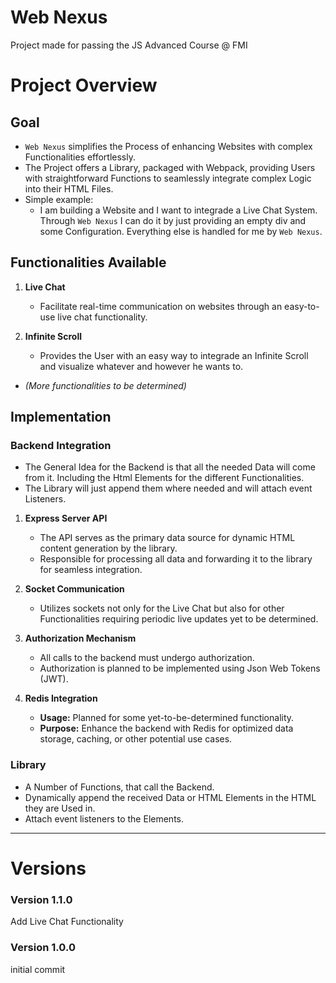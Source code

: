 # Web Nexus
Project made for passing the JS Advanced Course @ FMI

# Project Overview

## Goal
- `Web Nexus` simplifies the Process of enhancing Websites with complex Functionalities effortlessly.  
- The Project offers a Library, packaged with Webpack, providing Users with straightforward Functions to seamlessly integrate complex Logic into their HTML Files.
- Simple example:
     * I am building a Website and I want to integrade a Live Chat System. Through `Web Nexus` I can do it by just providing an empty div and some Configuration. Everything else is handled for me by `Web Nexus`.

## Functionalities Available

1. **Live Chat**
   - Facilitate real-time communication on websites through an easy-to-use live chat functionality.

2. **Infinite Scroll**
   - Provides the User with an easy way to integrade an Infinite Scroll and visualize whatever and however he wants to.
   
- *(More functionalities to be determined)*

## Implementation

### Backend Integration

* The General Idea for the Backend is that all the needed Data will come from it. Including the Html Elements for the different Functionalities.
* The Library will just append them where needed and will attach event Listeners.

1. **Express Server API**
   - The API serves as the primary data source for dynamic HTML content generation by the library.
   - Responsible for processing all data and forwarding it to the library for seamless integration.

2. **Socket Communication**
   - Utilizes sockets not only for the Live Chat but also for other Functionalities requiring periodic live updates yet to be determined.

3. **Authorization Mechanism**
   - All calls to the backend must undergo authorization.
   - Authorization is planned to be implemented using Json Web Tokens (JWT).

4. **Redis Integration**
   - **Usage:** Planned for some yet-to-be-determined functionality.
   - **Purpose:** Enhance the backend with Redis for optimized data storage, caching, or other potential use cases.

### Library
   - A Number of Functions, that call the Backend.
   - Dynamically append the received Data or HTML Elements in the HTML they are Used in.
   - Attach event listeners to the Elements.
---

# Versions

### Version 1.1.0
Add Live Chat Functionality

### Version 1.0.0
initial commit
